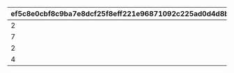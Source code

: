 |ef5c8e0cbf8c9ba7e8dcf25f8eff221e96871092c225ad0d4d8b9384e658c264|5f573e36a342b04fdb0ebed4016ced0f85f4655ece2fd31db25393c4e510f9c1|ce74b625382107090905c6da211df8c7d38d8bd028f034a813edd4d9b2d0a185|5d7e5e00cbaa320e337486f4ad863f921a37fa327356f4d4273e8d9da95b2bff|
| --- | --- | --- | --- |
|2|0|0|1|
|7|0|0|2|
|2|7|0|3|
|4|0|0|4|